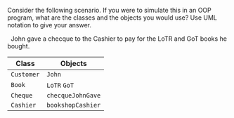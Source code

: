 <panel header=":lock: Identify Classes and Objects">
<question>

Consider the following scenario. If you were to simulate this in an OOP program, what are the classes and the objects you would use? Use UML notation to give your answer.

<tip-box> 
  
John gave a checque to the Cashier to pay for the LoTR and GoT books he bought.

</tip-box>

<div slot="hint">

Class      | Objects
---------- | -------
`Customer` | `John`
`Book`     | `LoTR` `GoT`
`Cheque`   | `checqueJohnGave`
`Cashier`  | `bookshopCashier`

</div>

</question>
</panel>
